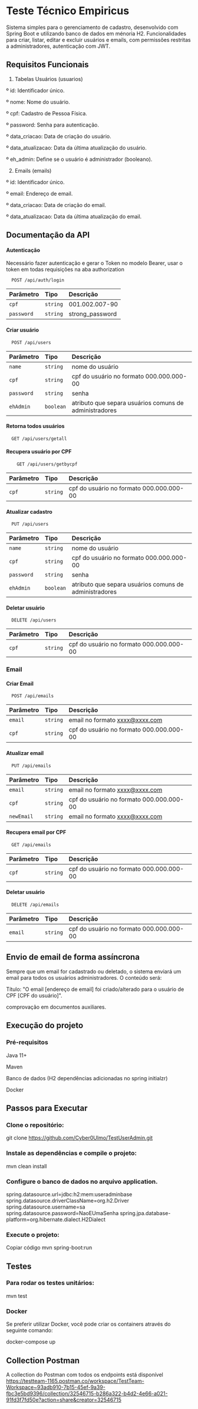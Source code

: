 
# Teste Técnico Empiricus

Sistema simples para o gerenciamento de cadastro, desenvolvido com Spring Boot e utilizando banco de dados em ménoria H2. Funcionalidades para criar, listar, editar e excluir usuários e emails, com permissões restritas a administradores, autenticação com JWT.


## Requisitos Funcionais

1. Tabelas
Usuários (usuarios)

º id: Identificador único.

º nome: Nome do usuário.

º cpf: Cadastro de Pessoa Física.

º password: Senha para autenticação.

º data_criacao: Data de criação do usuário.

º data_atualizacao: Data da última atualização do 
usuário.

º eh_admin: Define se o usuário é administrador 
(booleano).

2. Emails (emails)

º id: Identificador único.

º email: Endereço de email.

º data_criacao: Data de criação do email.

º data_atualizacao: Data da última atualização do email.
## Documentação da API

#### Autenticação

Necessário fazer autenticação e gerar o Token no modelo Bearer, usar o token em todas requisições na aba authorization

```http
  POST /api/auth/login
```

| Parâmetro   | Tipo       | Descrição                           |
| :---------- | :--------- | :---------------------------------- |
| `cpf` | `string` | 001.002.007-90 |
| `password` | `string` | strong_password |

#### Criar usuário 

```http
  POST /api/users
```

| Parâmetro   | Tipo       | Descrição                           |
| :---------- | :--------- | :---------------------------------- |
| `name` | `string` | nome do usuário |
| `cpf` | `string` | cpf do usuário no formato 000.000.000-00 |
| `password` | `string` | senha |
| `ehAdmin` | `boolean` | atributo que separa usuários comuns de administradores |

#### Retorna todos usuários

```http
  GET /api/users/getall
```

#### Recupera usuário por CPF

```http
    GET /api/users/getbycpf
```

| Parâmetro   | Tipo       | Descrição                           |
| :---------- | :--------- | :---------------------------------- |
| `cpf` | `string` | cpf do usuário no formato 000.000.000-00 |

#### Atualizar cadastro

```http
  PUT /api/users
```

| Parâmetro   | Tipo       | Descrição                           |
| :---------- | :--------- | :---------------------------------- |
| `name` | `string` | nome do usuário |
| `cpf` | `string` | cpf do usuário no formato 000.000.000-00 |
| `password` | `string` | senha |
| `ehAdmin` | `boolean` | atributo que separa usuários comuns de administradores |

#### Deletar usuário

```http
  DELETE /api/users
```

| Parâmetro   | Tipo       | Descrição                           |
| :---------- | :--------- | :---------------------------------- |
| `cpf` | `string` | cpf do usuário no formato 000.000.000-00 |

### Email

#### Criar Email

```http
  POST /api/emails
```

| Parâmetro   | Tipo       | Descrição                           |
| :---------- | :--------- | :---------------------------------- |
| `email` | `string` | email no formato xxxx@xxxx.com |
| `cpf` | `string` | cpf do usuário no formato 000.000.000-00|



#### Atualizar email

```http
  PUT /api/emails
```
| Parâmetro   | Tipo       | Descrição                           |
| :---------- | :--------- | :---------------------------------- |
| `email` | `string` | email no formato xxxx@xxxx.com |
| `cpf` | `string` | cpf do usuário no formato 000.000.000-00|
| `newEmail` | `string` | email no formato xxxx@xxxx.com |


#### Recupera email por CPF

```http
  GET /api/emails
```

| Parâmetro   | Tipo       | Descrição                           |
| :---------- | :--------- | :---------------------------------- |
| `cpf` | `string` | cpf do usuário no formato 000.000.000-00 |


#### Deletar usuário

```http
  DELETE /api/emails
```

| Parâmetro   | Tipo       | Descrição                           |
| :---------- | :--------- | :---------------------------------- |
| `email` | `string` | cpf do usuário no formato 000.000.000-00 |



## Envio de email de forma assíncrona

Sempre que um email for cadastrado ou deletado, o sistema enviará um email para todos os usuários administradores. O conteúdo será:

Título: "O email [endereço de email] foi criado/alterado para o usuário de CPF [CPF do usuário]".

comprovação em documentos auxiliares.
## Execução do projeto

### Pré-requisitos
 Java 11+

 Maven

 Banco de dados (H2 dependências adicionadas no spring initialzr)

 Docker 

## Passos para Executar

### Clone o repositório:

git clone https://github.com/Cyber0Ulmo/TestUserAdmin.git

### Instale as dependências e compile o projeto:

mvn clean install

### Configure o banco de dados no arquivo application.

spring.datasource.url=jdbc:h2:mem:useradminbase
spring.datasource.driverClassName=org.h2.Driver
spring.datasource.username=sa
spring.datasource.password=NaoEUmaSenha
spring.jpa.database-platform=org.hibernate.dialect.H2Dialect

### Execute o projeto:

Copiar código
mvn spring-boot:run

## Testes

### Para rodar os testes unitários:

mvn test

### Docker 
Se preferir utilizar Docker, você pode criar os containers através do seguinte comando:

docker-compose up
## Collection Postman

A collection do Postman com todos os endpoints está disponível https://testteam-1165.postman.co/workspace/TestTeam-Workspace~93adb910-7b15-45ef-9a39-fbc3e5bd9396/collection/32546715-b286a322-b4d2-4e66-a021-91fd3f7fd50e?action=share&creator=32546715
